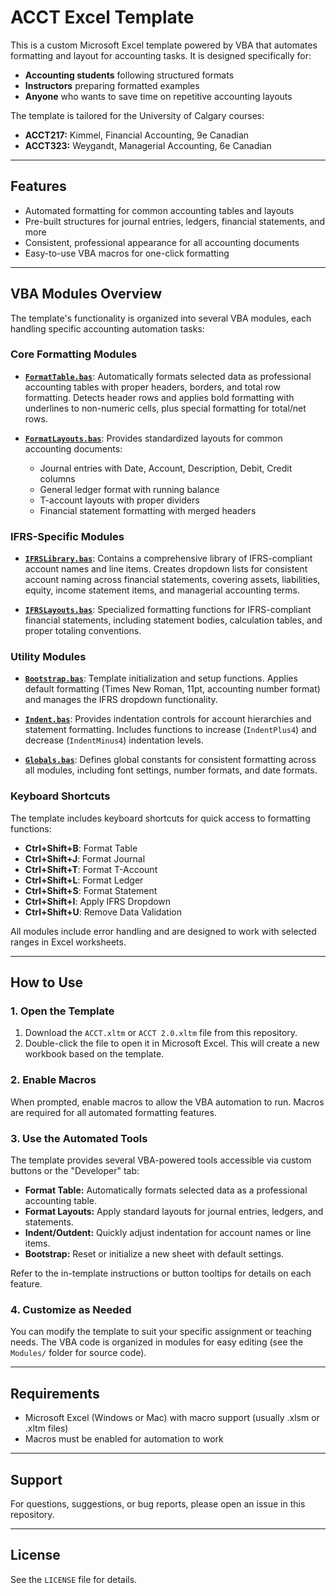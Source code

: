 # ACCT Excel Template

This is a custom Microsoft Excel template powered by VBA that automates formatting and layout for accounting tasks. It is designed specifically for:

- **Accounting students** following structured formats
- **Instructors** preparing formatted examples
- **Anyone** who wants to save time on repetitive accounting layouts

The template is tailored for the University of Calgary courses:

- **ACCT217:** Kimmel, Financial Accounting, 9e Canadian
- **ACCT323:** Weygandt, Managerial Accounting, 6e Canadian

---

## Features

- Automated formatting for common accounting tables and layouts
- Pre-built structures for journal entries, ledgers, financial statements, and more
- Consistent, professional appearance for all accounting documents
- Easy-to-use VBA macros for one-click formatting

---

## VBA Modules Overview
The template's functionality is organized into several VBA modules, each handling specific accounting automation tasks:

### Core Formatting Modules

- **[`FormatTable.bas`](Modules/FormatTable.bas)**: Automatically formats selected data as professional accounting tables with proper headers, borders, and total row formatting. Detects header rows and applies bold formatting with underlines to non-numeric cells, plus special formatting for total/net rows.

- **[`FormatLayouts.bas`](Modules/FormatLayouts.bas)**: Provides standardized layouts for common accounting documents:
  - Journal entries with Date, Account, Description, Debit, Credit columns
  - General ledger format with running balance
  - T-account layouts with proper dividers
  - Financial statement formatting with merged headers

### IFRS-Specific Modules

- **[`IFRSLibrary.bas`](Modules/IFRSLibrary.bas)**: Contains a comprehensive library of IFRS-compliant account names and line items. Creates dropdown lists for consistent account naming across financial statements, covering assets, liabilities, equity, income statement items, and managerial accounting terms.

- **[`IFRSLayouts.bas`](Modules/IFRSLayouts.bas)**: Specialized formatting functions for IFRS-compliant financial statements, including statement bodies, calculation tables, and proper totaling conventions.

### Utility Modules

- **[`Bootstrap.bas`](Modules/Bootstrap.bas)**: Template initialization and setup functions. Applies default formatting (Times New Roman, 11pt, accounting number format) and manages the IFRS dropdown functionality.

- **[`Indent.bas`](Modules/Indent.bas)**: Provides indentation controls for account hierarchies and statement formatting. Includes functions to increase (`IndentPlus4`) and decrease (`IndentMinus4`) indentation levels.

- **[`Globals.bas`](Modules/Globals.bas)**: Defines global constants for consistent formatting across all modules, including font settings, number formats, and date formats.

### Keyboard Shortcuts

The template includes keyboard shortcuts for quick access to formatting functions:
- **Ctrl+Shift+B**: Format Table
- **Ctrl+Shift+J**: Format Journal
- **Ctrl+Shift+T**: Format T-Account  
- **Ctrl+Shift+L**: Format Ledger
- **Ctrl+Shift+S**: Format Statement
- **Ctrl+Shift+I**: Apply IFRS Dropdown
- **Ctrl+Shift+U**: Remove Data Validation

All modules include error handling and are designed to work with selected ranges in Excel worksheets.

---

## How to Use

### 1. Open the Template

1. Download the `ACCT.xltm` or `ACCT 2.0.xltm` file from this repository.
2. Double-click the file to open it in Microsoft Excel. This will create a new workbook based on the template.

### 2. Enable Macros

When prompted, enable macros to allow the VBA automation to run. Macros are required for all automated formatting features.

### 3. Use the Automated Tools

The template provides several VBA-powered tools accessible via custom buttons or the "Developer" tab:

- **Format Table:** Automatically formats selected data as a professional accounting table.
- **Format Layouts:** Apply standard layouts for journal entries, ledgers, and statements.
- **Indent/Outdent:** Quickly adjust indentation for account names or line items.
- **Bootstrap:** Reset or initialize a new sheet with default settings.

Refer to the in-template instructions or button tooltips for details on each feature.

### 4. Customize as Needed

You can modify the template to suit your specific assignment or teaching needs. The VBA code is organized in modules for easy editing (see the `Modules/` folder for source code).

---

## Requirements

- Microsoft Excel (Windows or Mac) with macro support (usually .xlsm or .xltm files)
- Macros must be enabled for automation to work

---

## Support

For questions, suggestions, or bug reports, please open an issue in this repository.

---

## License

See the `LICENSE` file for details.

